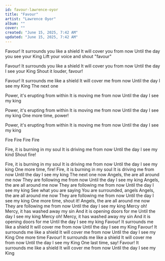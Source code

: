 ```yaml
---
id: favour-lawrence-oyor
title: "Favour"
artist: "Lawrence Oyor"
album: ""
cover: ""
created: "June 15, 2025, 7:42 AM"
updated: "June 15, 2025, 7:42 AM"
---
```


Favour! It surrounds you like a shield
It will cover you from now
Until the day you see your King
Lift your voice and shout "favour"

Favour! It surrounds you like a shield
It will cover you from now
Until the day I see your King
Shout it louder, favour!

Favour! It surrounds me like a shield
It will cover me from now
Until the day I see my King
The next one

Power, it's erupting from within
It is moving me from now
Until the day I see my king

Power, it's erupting from within
It is moving me from now
Until the day I see my king
One more time, power!

Power, it's erupting from within
It is moving me from now
Until the day I see my king

Fire
Fire
Fire
Fire

Fire, it is burning in my soul
It is driving me from now
Until the day I see my kind
Shout fire!

Fire, it is burning in my soul
It is driving me from now
Until the day I see my king
One more time, fire!
Fire, it is burning in my soul
It is driving me from now
Until the day I see my king
The next one now
Angels, the are all around me now
They are following me from now
Until the day I see my king
Angels, the are all around me now
They are following me from now
Until the day I see my king
See what you are saying
You are surrounded, angels
Angels, the are all around me now
They are following me from now
Until the day I see my king
One more time, shout it!
Angels, the are all around me now
They are following me from now
Until the day I see my king
Mercy oh!
Mercy, it has washed away my sin
And it is opening doors for me
Until the day I see my king
Mercy oh!
Mercy, it has washed away my sin
And it is opening doors for me
Until the day I see my king
Favour! It surrounds me like a shield
It will cover me from now
Until the day I see my King
Favour! It surrounds me like a shield
It will cover me from now
Until the day I see my King
One more time
Favour! It surrounds me like a shield
It will cover me from now
Until the day I see my King
One last time, say!
Favour! It surrounds me like a shield
It will cover me from now
Until the day I see my King